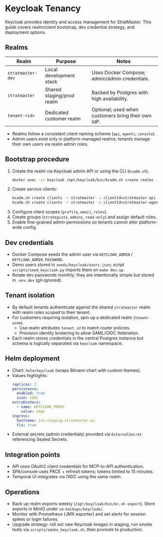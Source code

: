 # Keycloak Tenancy

Keycloak provides identity and access management for StratMaster. This guide
covers realm/client bootstrap, dev credential strategy, and deployment options.

## Realms

| Realm             | Purpose                   | Notes                                              |
| ----------------- | ------------------------- | -------------------------------------------------- |
| `stratmaster-dev` | Local development stack   | Uses Docker Compose; admin/admin credentials.      |
| `stratmaster`     | Shared staging/prod realm | Backed by Postgres with high availability.         |
| `tenant-<id>`     | Dedicated customer realm  | Optional; used when customers bring their own IdP. |

- Realms follow a consistent client naming scheme (`api`, `agents`, `console`).
- Admin users exist only in platform-managed realms; tenants manage their own
  users via realm admin roles.

## Bootstrap procedure

1. Create the realm via Keycloak admin API or using the CLI (`kcadm.sh`).
   ```bash
   docker exec -it keycloak /opt/keycloak/bin/kcadm.sh create realms -s realm=stratmaster -s enabled=true
   ```
2. Create service clients:
   ```bash
   kcadm.sh create clients -r stratmaster -s clientId=stratmaster-api -s publicClient=false -s protocol=openid-connect -s 'redirectUris=["https://api.stratmaster.ai/*"]'
   kcadm.sh create clients -r stratmaster -s clientId=stratmaster-agents -s publicClient=false -s protocol=openid-connect -s 'redirectUris=["https://agents.stratmaster.ai/*"]'
   ```
3. Configure client scopes (`profile`, `email`, `roles`).
4. Create groups (`strategists`, `admins`, `read-only`) and assign default roles.
5. Enable fine-grained admin permissions so tenants cannot alter platform-wide config.

## Dev credentials

- Docker Compose seeds the admin user via `KEYCLOAK_ADMIN` / `KEYCLOAK_ADMIN_PASSWORD`.
- Demo users stored in `seeds/keycloak/users.json`; script `scripts/seed_keycloak.py`
  imports them on `make dev.up`.
- Rotate dev passwords monthly; they are intentionally simple but stored in
  `.env.dev` (git-ignored).

## Tenant isolation

- By default tenants authenticate against the shared `stratmaster` realm with
  realm roles scoped to their tenant.
- For customers requiring isolation, spin up a dedicated realm (`tenant-acme`).
  - Use realm attributes `tenant_id` to match router policies.
  - Provision identity brokering to allow SAML/OIDC federation.
- Each realm stores credentials in the central Postgres instance but schema is
  logically separated via `keycloak` namespace.

## Helm deployment

- Chart: `helm/keycloak` (wraps Bitnami chart with custom themes).
- Values highlights:
  ```yaml
  replicas: 2
  persistence:
    enabled: true
    size: 10Gi
  extraEnvVars:
    - name: KEYCLOAK_PROXY
      value: edge
  ingress:
    hostname: sso.staging.stratmaster.ai
    tls: true
  ```
- External secrets (admin credentials) provided via `ExternalSecret` referencing
  Sealed Secrets.

## Integration points

- API uses OAuth2 client credentials for MCP-to-API authentication.
- SPA/console uses PKCE + refresh tokens; tokens limited to 15 minutes.
- Temporal UI integrates via OIDC using the same realm.

## Operations

- Back up realm exports weekly (`/opt/keycloak/bin/kc.sh export`). Store exports in
  MinIO under `sm-backups/keycloak/`.
- Monitor with Prometheus (JMX exporter) and set alerts for session spikes or login
  failures.
- Upgrade strategy: roll out new Keycloak images in staging, run smoke tests via
  `scripts/smoke_keycloak.sh`, then promote to production.
